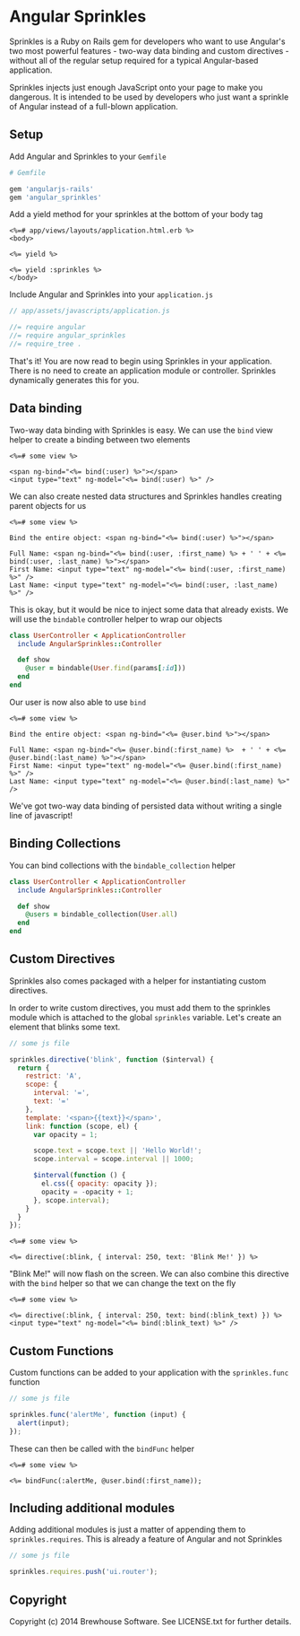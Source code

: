 # Angular Sprinkles

Sprinkles is a Ruby on Rails gem for developers who want to use Angular's two most powerful features - two-way data binding and
custom directives - without all of the regular setup required for a typical Angular-based application.

Sprinkles injects just enough JavaScript onto your page to make you dangerous. It is intended to be used by developers who just
want a sprinkle of Angular instead of a full-blown application.

## Setup

Add Angular and Sprinkles to your `Gemfile`

```ruby
# Gemfile

gem 'angularjs-rails'
gem 'angular_sprinkles'
```

Add a yield method for your sprinkles at the bottom of your body tag

```erb
<%=# app/views/layouts/application.html.erb %>
<body>

<%= yield %>

<%= yield :sprinkles %>
</body>
```

Include Angular and Sprinkles into your `application.js`

```js
// app/assets/javascripts/application.js

//= require angular
//= require angular_sprinkles
//= require_tree .
```

That's it! You are now read to begin using Sprinkles in your application. There is no need to create an application module or
controller. Sprinkles dynamically generates this for you.

## Data binding

Two-way data binding with Sprinkles is easy. We can use the `bind` view helper to create a binding between two elements

```erb
<%=# some view %>

<span ng-bind="<%= bind(:user) %>"></span>
<input type="text" ng-model="<%= bind(:user) %>" />
```

We can also create nested data structures and Sprinkles handles creating parent objects for us

```erb
<%=# some view %>

Bind the entire object: <span ng-bind="<%= bind(:user) %>"></span>

Full Name: <span ng-bind="<%= bind(:user, :first_name) %> + ' ' + <%= bind(:user, :last_name) %>"></span>
First Name: <input type="text" ng-model="<%= bind(:user, :first_name) %>" />
Last Name: <input type="text" ng-model="<%= bind(:user, :last_name) %>" />
```

This is okay, but it would be nice to inject some data that already exists. We will use the `bindable` controller helper to wrap our objects

```ruby
class UserController < ApplicationController
  include AngularSprinkles::Controller

  def show
    @user = bindable(User.find(params[:id]))
  end
end
```

Our user is now also able to use `bind`

```erb
<%=# some view %>

Bind the entire object: <span ng-bind="<%= @user.bind %>"></span>

Full Name: <span ng-bind="<%= @user.bind(:first_name) %>  + ' ' + <%= @user.bind(:last_name) %>"></span>
First Name: <input type="text" ng-model="<%= @user.bind(:first_name) %>" />
Last Name: <input type="text" ng-model="<%= @user.bind(:last_name) %>" />
```

We've got two-way data binding of persisted data without writing a single line of javascript!

## Binding Collections

You can bind collections with the `bindable_collection` helper

```ruby
class UserController < ApplicationController
  include AngularSprinkles::Controller

  def show
    @users = bindable_collection(User.all)
  end
end
```

## Custom Directives

Sprinkles also comes packaged with a helper for instantiating custom directives.

In order to write custom directives, you must add them to the sprinkles module which is attached to the global `sprinkles` variable.
Let's create an element that blinks some text.

```js
// some js file

sprinkles.directive('blink', function ($interval) {
  return {
    restrict: 'A',
    scope: {
      interval: '=',
      text: '='
    },
    template: '<span>{{text}}</span>',
    link: function (scope, el) {
      var opacity = 1;

      scope.text = scope.text || 'Hello World!';
      scope.interval = scope.interval || 1000;

      $interval(function () {
        el.css({ opacity: opacity });
        opacity = -opacity + 1;
      }, scope.interval);
    }
  }
});
```

```erb
<%=# some view %>

<%= directive(:blink, { interval: 250, text: 'Blink Me!' }) %>
```

"Blink Me!" will now flash on the screen. We can also combine this directive with the `bind` helper so that we can change the text on the fly

```erb
<%=# some view %>

<%= directive(:blink, { interval: 250, text: bind(:blink_text) }) %>
<input type="text" ng-model="<%= bind(:blink_text) %>" />
```

## Custom Functions

Custom functions can be added to your application with the `sprinkles.func` function

```js
// some js file

sprinkles.func('alertMe', function (input) {
  alert(input);
});
```

These can then be called with the `bindFunc` helper

```erb
<%=# some view %>

<%= bindFunc(:alertMe, @user.bind(:first_name));
```


## Including additional modules

Adding additional modules is just a matter of appending them to `sprinkles.requires`. This is already a feature of Angular and not Sprinkles

```js
// some js file

sprinkles.requires.push('ui.router');
```

## Copyright

Copyright (c) 2014 Brewhouse Software. See LICENSE.txt for further details.
